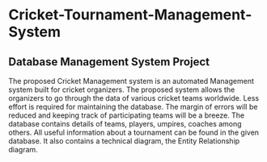 # Cricket-Tournament-Management-System
## Database Management System Project

The proposed Cricket Management system is an automated Management
system built for cricket organizers. The proposed system allows the organizers
to go through the data of various cricket teams worldwide. Less effort is
required for maintaining the database. The margin of errors will be reduced
and keeping track of participating teams will be a breeze.
The database contains details of teams, players, umpires, coaches among
others. All useful information about a tournament can be found in the given
database. It also contains a technical diagram, the Entity Relationship diagram.
